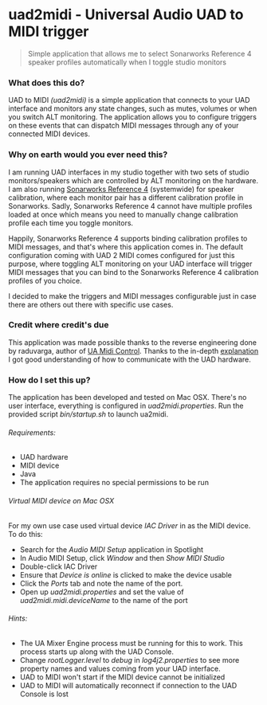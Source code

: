 # uad2midi - Universal Audio UAD to MIDI trigger

> Simple application that allows me to select Sonarworks Reference 4 speaker profiles automatically when I toggle studio monitors

### What does this do?

UAD to MIDI *(uad2midi)* is a simple application that connects to your UAD interface and monitors any state changes, such as mutes, volumes or when you switch ALT monitoring. The application allows you to configure triggers on these events that can dispatch MIDI messages through any of your connected MIDI devices.

### Why on earth would you ever need this?

I am running UAD interfaces in my studio together with two sets of studio monitors/speakers which are controlled by ALT monitoring on the hardware. I am also running [Sonarworks Reference 4](https://www.sonarworks.com/reference) (systemwide) for speaker calibration, where each monitor pair has a different calibration profile in Sonarworks. Sadly, Sonarworks Reference 4 cannot have multiple profiles loaded at once which means you need to manually change calibration profile each time you toggle monitors.

Happily, Sonarworks Reference 4 supports binding calibration profiles to MIDI messages, and that's where this application comes in. The default configuration coming with UAD 2 MIDI comes configured for just this purpose, where toggling ALT monitoring on your UAD interface will trigger MIDI messages that you can bind to the Sonarworks Reference 4 calibration profiles of you choice.

I decided to make the triggers and MIDI messages configurable just in case there are others out there with specific use cases.

### Credit where credit's due

This application was made possible thanks to the reverse engineering done by raduvarga, author of [UA Midi Control](https://github.com/raduvarga/UA-Midi-Control). Thanks to the in-depth [explanation](https://github.com/raduvarga/UA-Midi-Control#ok-so-how-did-you-do-it) I got good understanding of how to communicate with the UAD hardware.

### How do I set this up?

The application has been developed and tested on Mac OSX. There's no user interface, everything is configured in *uad2midi.properties*. Run the provided script *bin/startup.sh* to launch ua2midi.

###### Requirements:
- UAD hardware
- MIDI device
- Java
- The application requires no special permissions to be run

###### Virtual MIDI device on Mac OSX
For my own use case used virtual device *IAC Driver* in as the MIDI device. To do this:
- Search for the *Audio MIDI Setup* application in Spotlight
- In Audio MIDI Setup, click *Window* and then *Show MIDI Studio*
- Double-click IAC Driver
- Ensure that *Device is online* is clicked to make the device usable
- Click the *Ports* tab and note the name of the port.
- Open up *uad2midi.properties* and set the value of *uad2midi.midi.deviceName* to the name of the port

###### Hints:
- The UA Mixer Engine process must be running for this to work. This process starts up along with the UAD Console.
- Change *rootLogger.level* to *debug* in *log4j2.properties* to see more property names and values coming from your UAD interface.
- UAD to MIDI won't start if the MIDI device cannot be initialized
- UAD to MIDI will automatically reconnect if connection to the UAD Console is lost
